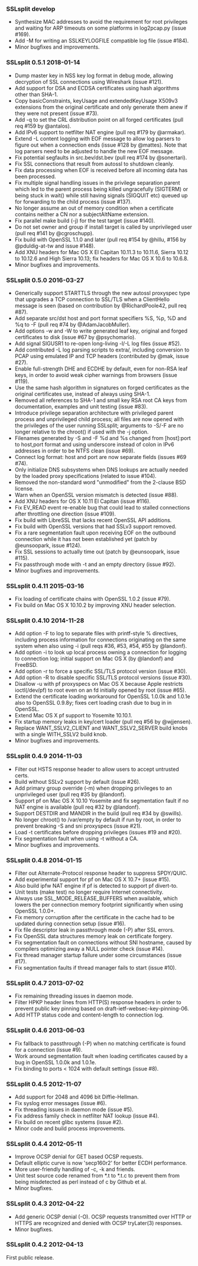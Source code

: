 
### SSLsplit develop

-   Synthesize MAC addresses to avoid the requirement for root privileges and
    waiting for ARP timeouts on some platforms in log2pcap.py (issue #169).
-   Add -M for writing an SSLKEYLOGFILE compatible log file (issue #184).
-   Minor bugfixes and improvements.


### SSLsplit 0.5.1 2018-01-14

-   Dump master key in NSS key log format in debug mode, allowing decryption of
    SSL connections using Wireshark (issue #121).
-   Add support for DSA and ECDSA certificates using hash algorithms other than
    SHA-1.
-   Copy basicConstraints, keyUsage and extendedKeyUsage X509v3 extensions from
    the original certificate and only generate them anew if they were not
    present (issue #73).
-   Add -q to set the CRL distribution point on all forged certificates
    (pull req #159 by @antalos).
-   Add IPv6 support to netfilter NAT engine (pull req #179 by @armakar).
-   Extend -L content logging with EOF message to allow log parsers to figure
    out when a connection ends (issue #128 by @mattes).  Note that log parsers
    need to be adjusted to handle the new EOF message.
-   Fix potential segfaults in src.bev/dst.bev (pull req #174 by @sonertari).
-   Fix SSL connections that result from autossl to shutdown cleanly.
-   Fix data processing when EOF is received before all incoming data has been
    processed.
-   Fix multiple signal handling issues in the privilege separation parent
    which led to the parent process being killed ungracefully (SIGTERM) or
    being stuck in wait() while still having signals (SIGQUIT etc) queued up
    for forwarding to the child process (issue #137).
-   No longer assume an out of memory condition when a certificate contains
    neither a CN nor a subjectAltName extension.
-   Fix parallel make build (-j) for the test target (issue #140).
-   Do not set owner and group if install target is called by unprivileged
    user (pull req #141 by @cgroschupp).
-   Fix build with OpenSSL 1.1.0 and later (pull req #154 by @hillu, #156 by
    @pduldig-at-tw and issue #148).
-   Add XNU headers for Mac OS X El Capitan 10.11.3 to 10.11.6, Sierra 10.12
    to 10.12.6 and High Sierra 10.13; fix headers for Mac OS X 10.6 to 10.6.8.
-   Minor bugfixes and improvements.


### SSLsplit 0.5.0 2016-03-27

-   Generically support STARTTLS through the new autossl proxyspec type that
    upgrades a TCP connection to SSL/TLS when a ClientHello message is seen
    (based on contribution by @RichardPoole42, pull req #87).
-   Add separate src/dst host and port format specifiers %S, %p, %D and %q
    to -F (pull req #74 by @AdamJacobMuller).
-   Add options -w and -W to write generated leaf key, original and forged
    certificates to disk (issue #67 by @psychomario).
-   Add signal SIGUSR1 to re-open long-living -l/-L log files (issue #52).
-   Add contributed -L log parsing scripts to extra/, including conversion to
    PCAP using emulated IP and TCP headers (contributed by @mak, issue #27).
-   Enable full-strength DHE and ECDHE by default, even for non-RSA leaf keys,
    in order to avoid weak cipher warnings from browsers (issue #119).
-   Use the same hash algorithm in signatures on forged certificates as the
    original certificates use, instead of always using SHA-1.
-   Removed all references to SHA-1 and small key RSA root CA keys from
    documentation, examples and unit testing (issue #83).
-   Introduce privilege separation architecture with privileged parent process
    and unprivileged child process; all files are now opened with the
    privileges of the user running SSLsplit; arguments to -S/-F are no longer
    relative to the chroot() if used with the -j option.
-   Filenames generated by -S and -F %d and %s changed from [host]:port to
    host,port format and using underscore instead of colon in IPv6 addresses
    in order to be NTFS clean (issue #69).
-   Connect log format: host and port are now separate fields (issues #69 #74).
-   Only initialize DNS subsystems when DNS lookups are actually needed by the
    loaded proxy specifications (related to issue #104).
-   Removed the non-standard word "unmodified" from the 2-clause BSD license.
-   Warn when an OpenSSL version mismatch is detected (issue #88).
-   Add XNU headers for OS X 10.11 El Capitan (issue #116).
-   Fix EV_READ event re-enable bug that could lead to stalled connections
    after throttling one direction (issue #109).
-   Fix build with LibreSSL that lacks recent OpenSSL API additions.
-   Fix build with OpenSSL versions that had SSLv3 support removed.
-   Fix a rare segmentation fault upon receiving EOF on the outbound connection
    while it has not been established yet (patch by @eunsoopark, issue #124).
-   Fix SSL sessions to actually time out (patch by @eunsoopark, issue #115).
-   Fix passthrough mode with -t and an empty directory (issue #92).
-   Minor bugfixes and improvements.


### SSLsplit 0.4.11 2015-03-16

-   Fix loading of certificate chains with OpenSSL 1.0.2 (issue #79).
-   Fix build on Mac OS X 10.10.2 by improving XNU header selection.


### SSLsplit 0.4.10 2014-11-28

-   Add option -F to log to separate files with printf-style % directives,
    including process information for connections originating on the same
    system when also using -i (pull reqs #36, #53, #54, #55 by @landonf).
-   Add option -i to look up local process owning a connection for logging to
    connection log; initial support on Mac OS X (by @landonf) and FreeBSD.
-   Add option -r to force a specific SSL/TLS protocol version (issue #30).
-   Add option -R to disable specific SSL/TLS protocol versions (issue #30).
-   Disallow -u with pf proxyspecs on Mac OS X because Apple restricts
    ioctl(/dev/pf) to root even on an fd initially opened by root (issue #65).
-   Extend the certificate loading workaround for OpenSSL 1.0.0k and 1.0.1e
    also to OpenSSL 0.9.8y; fixes cert loading crash due to bug in in OpenSSL.
-   Extend Mac OS X pf support to Yosemite 10.10.1.
-   Fix startup memory leaks in key/cert loader (pull req #56 by @wjjensen).
-   Replace WANT_SSLV2_CLIENT and WANT_SSLV2_SERVER build knobs with a single
    WITH_SSLV2 build knob.
-   Minor bugfixes and improvements.


### SSLsplit 0.4.9 2014-11-03

-   Filter out HSTS response header to allow users to accept untrusted certs.
-   Build without SSLv2 support by default (issue #26).
-   Add primary group override (-m) when dropping privileges to an
    unprivileged user (pull req #35 by @landonf).
-   Support pf on Mac OS X 10.10 Yosemite and fix segmentation fault if
    no NAT engine is available (pull req #32 by @landonf).
-   Support DESTDIR and MANDIR in the build (pull req #34 by @swills).
-   No longer chroot() to /var/empty by default if run by root, in order to
    prevent breaking -S and sni proxyspecs (issue #21).
-   Load -t certificates before dropping privileges (issues #19 and #20).
-   Fix segmentation fault when using -t without a CA.
-   Minor bugfixes and improvements.


### SSLsplit 0.4.8 2014-01-15

-   Filter out Alternate-Protocol response header to suppress SPDY/QUIC.
-   Add experimental support for pf on Mac OS X 10.7+ (issue #15).
-   Also build ipfw NAT engine if pf is detected to support pf divert-to.
-   Unit tests (make test) no longer require Internet connectivity.
-   Always use SSL_MODE_RELEASE_BUFFERS when available, which lowers the per
    connection memory footprint significantly when using OpenSSL 1.0.0+.
-   Fix memory corruption after the certificate in the cache had to be updated
    during connection setup (issue #16).
-   Fix file descriptor leak in passthrough mode (-P) after SSL errors.
-   Fix OpenSSL data structures memory leak on certificate forgery.
-   Fix segmentation fault on connections without SNI hostname, caused by
    compilers optimizing away a NULL pointer check (issue #14).
-   Fix thread manager startup failure under some circumstances (issue #17).
-   Fix segmentation faults if thread manager fails to start (issue #10).


### SSLsplit 0.4.7 2013-07-02

-   Fix remaining threading issues in daemon mode.
-   Filter HPKP header lines from HTTP(S) response headers in order to prevent
    public key pinning based on draft-ietf-websec-key-pinning-06.
-   Add HTTP status code and content-length to connection log.


### SSLsplit 0.4.6 2013-06-03

-   Fix fallback to passthrough (-P) when no matching certificate is found
    for a connection (issue #9).
-   Work around segmentation fault when loading certificates caused by a bug
    in OpenSSL 1.0.0k and 1.0.1e.
-   Fix binding to ports < 1024 with default settings (issue #8).


### SSLsplit 0.4.5 2012-11-07

-   Add support for 2048 and 4096 bit Diffie-Hellman.
-   Fix syslog error messages (issue #6).
-   Fix threading issues in daemon mode (issue #5).
-   Fix address family check in netfilter NAT lookup (issue #4).
-   Fix build on recent glibc systems (issue #2).
-   Minor code and build process improvements.


### SSLsplit 0.4.4 2012-05-11

-   Improve OCSP denial for GET based OCSP requests.
-   Default elliptic curve is now 'secp160r2' for better ECDH performance.
-   More user-friendly handling of -c, -k and friends.
-   Unit test source code renamed from *.t to *.t.c to prevent them from being
    misdetected as perl instead of c by Github et al.
-   Minor bugfixes.


### SSLsplit 0.4.3 2012-04-22

-   Add generic OCSP denial (-O).  OCSP requests transmitted over HTTP or HTTPS
    are recognized and denied with OCSP tryLater(3) responses.
-   Minor bugfixes.


### SSLsplit 0.4.2 2012-04-13

First public release.


